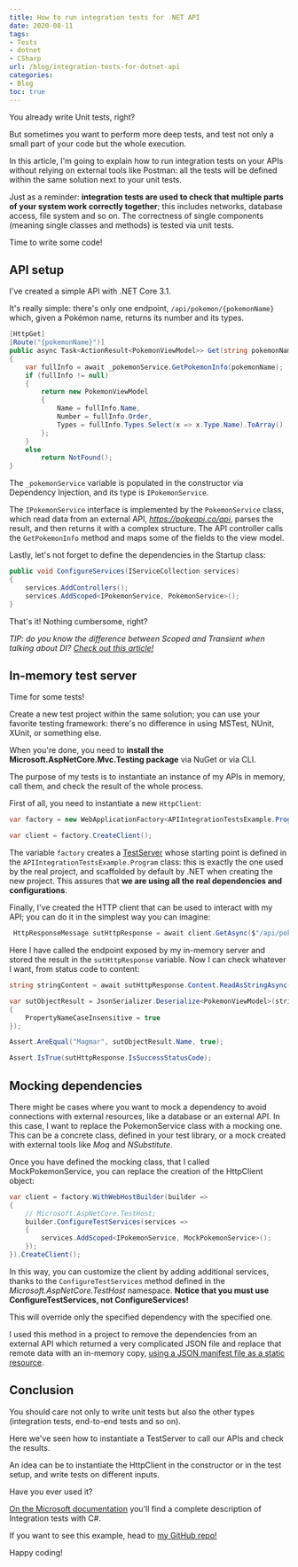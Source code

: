 ```yaml
---
title: How to run integration tests for .NET API
date: 2020-08-11
tags:
- Tests
- dotnet
- CSharp
url: /blog/integration-tests-for-dotnet-api
categories:
- Blog
toc: true
---
```


You already write Unit tests, right?

But sometimes you want to perform more deep tests, and test not only a small part of your code but the whole execution.

In this article, I'm going to explain how to run integration tests on your APIs without relying on external tools like Postman: all the tests will be defined within the same solution next to your unit tests.

Just as a reminder: **integration tests are used to check that multiple parts of your system work correctly together**; this includes networks, database access, file system and so on. The correctness of single components (meaning single classes and methods) is tested via unit tests.

Time to write some code!

## API setup

I've created a simple API with .NET Core 3.1.

It's really simple: there's only one endpoint, `/api/pokemon/{pokemonName}` which, given a Pokémon name, returns its number and its types.

```cs
[HttpGet]
[Route("{pokemonName}")]
public async Task<ActionResult<PokemonViewModel>> Get(string pokemonName)
{
    var fullInfo = await _pokemonService.GetPokemonInfo(pokemonName);
    if (fullInfo != null)
    {
        return new PokemonViewModel
        {
            Name = fullInfo.Name,
            Number = fullInfo.Order,
            Types = fullInfo.Types.Select(x => x.Type.Name).ToArray()
        };
    }
    else
        return NotFound();
}
```

The `_pokemonService` variable is populated in the constructor via Dependency Injection, and its type is `IPokemonService`.

The `IPokemonService` interface is implemented by the `PokemonService` class, which read data from an external API, _https://pokeapi.co/api_, parses the result, and then returns it with a complex structure. The API controller calls the `GetPokemonInfo` method and maps some of the fields to the view model.

Lastly, let's not forget to define the dependencies in the Startup class:

```cs
public void ConfigureServices(IServiceCollection services)
{
    services.AddControllers();
    services.AddScoped<IPokemonService, PokemonService>();
}
```

That's it! Nothing cumbersome, right?

_TIP: do you know the difference between Scoped and Transient when talking about DI? [Check out this article!](./dependency-injection-lifetimes "Dependency Injection lifetimes in .NET - my epiphany")_

## In-memory test server

Time for some tests!

Create a new test project within the same solution; you can use your favorite testing framework: there's no difference in using MSTest, NUnit, XUnit, or something else.

When you're done, you need to **install the
Microsoft.AspNetCore.Mvc.Testing package** via NuGet or via CLI.

The purpose of my tests is to instantiate an instance of my APIs in memory, call them, and check the result of the whole process.

First of all, you need to instantiate a new `HttpClient`:

```cs
var factory = new WebApplicationFactory<APIIntegrationTestsExample.Program>();

var client = factory.CreateClient();
```

The variable `factory` creates a [TestServer](https://docs.microsoft.com/en-us/dotnet/api/microsoft.aspnetcore.testhost.testserver "TestServer class definition") whose starting point is defined in the `APIIntegrationTestsExample.Program` class: this is exactly the one used by the real project, and scaffolded by default by .NET when creating the new project. This assures that **we are using all the real dependencies and configurations**.

Finally, I've created the HTTP client that can be used to interact with my API; you can do it in the simplest way you can imagine:

```cs
 HttpResponseMessage sutHttpResponse = await client.GetAsync($"/api/pokedex/magmar");
```

Here I have called the endpoint exposed by my in-memory server and stored the result in the `sutHttpResponse` variable. Now I can check whatever I want, from status code to content:

```cs
string stringContent = await sutHttpResponse.Content.ReadAsStringAsync();

var sutObjectResult = JsonSerializer.Deserialize<PokemonViewModel>(stringContent, new JsonSerializerOptions
{
    PropertyNameCaseInsensitive = true
});

Assert.AreEqual("Magmar", sutObjectResult.Name, true);

Assert.IsTrue(sutHttpResponse.IsSuccessStatusCode);
```

## Mocking dependencies

There might be cases where you want to mock a dependency to avoid connections with external resources, like a database or an external API. In this case, I want to replace the PokemonService class with a mocking one. This can be a concrete class, defined in your test library, or a mock created with external tools like _Moq_ and _NSubstitute_.

Once you have defined the mocking class, that I called MockPokemonService, you can replace the creation of the HttpClient object:

```cs
var client = factory.WithWebHostBuilder(builder =>
{
    // Microsoft.AspNetCore.TestHost;
    builder.ConfigureTestServices(services =>
    {
        services.AddScoped<IPokemonService, MockPokemonService>();
    });
}).CreateClient();
```

In this way, you can customize the client by adding additional services, thanks to the `ConfigureTestServices` method defined in the _Microsoft.AspNetCore.TestHost_ namespace. **Notice that you must use ConfigureTestServices, not ConfigureServices!**

This will override only the specified dependency with the specified one.

I used this method in a project to remove the dependencies from an external API which returned a very complicated JSON file and replace that remote data with an in-memory copy, [using a JSON manifest file as a static resource](./mock-dependency-with-manifest-resources "How to mock dependencies with Manifest resources").

## Conclusion

You should care not only to write unit tests but also the other types (integration tests, end-to-end tests and so on).

Here we've seen how to instantiate a TestServer to call our APIs and check the results.

An idea can be to instantiate the HttpClient in the constructor or in the test setup, and write tests on different inputs.

Have you ever used it?

[On the Microsoft documentation](https://docs.microsoft.com/en-us/aspnet/core/test/integration-tests "Integration tests explanation on Microsoft docs") you'll find a complete description of Integration tests with C#.

If you want to see this example, head to [my GitHub repo!](https://github.com/code4it-dev/APIIntegrationTestsExample "APIIntegrationTestsExample repository on GitHub")

Happy coding!
